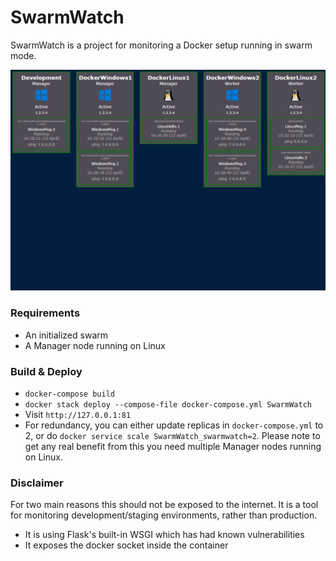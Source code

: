 # SwarmWatch

SwarmWatch is a project for monitoring a Docker setup running in swarm mode.

![](examples/example.gif)

### Requirements

- An initialized swarm
- A Manager node running on Linux

### Build & Deploy

- ``docker-compose build``
- ``docker stack deploy --compose-file docker-compose.yml SwarmWatch``
- Visit ``http://127.0.0.1:81``
- For redundancy, you can either update replicas in ``docker-compose.yml`` to 2, or
  do ``docker service scale SwarmWatch_swarmwatch=2``. Please note to get any real benefit from this
  you need multiple Manager nodes running on Linux.

### Disclaimer
For two main reasons this should not be exposed to the internet. It is a tool for monitoring development/staging environments, rather than production.

- It is using Flask's built-in WSGI which has had known vulnerabilities
- It exposes the docker socket inside the container
